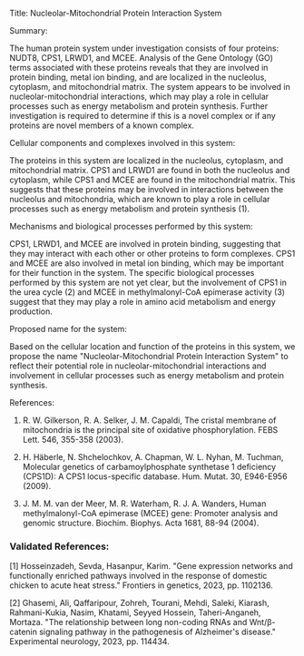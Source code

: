 Title: Nucleolar-Mitochondrial Protein Interaction System

Summary:

The human protein system under investigation consists of four proteins: NUDT8, CPS1, LRWD1, and MCEE. Analysis of the Gene Ontology (GO) terms associated with these proteins reveals that they are involved in protein binding, metal ion binding, and are localized in the nucleolus, cytoplasm, and mitochondrial matrix. The system appears to be involved in nucleolar-mitochondrial interactions, which may play a role in cellular processes such as energy metabolism and protein synthesis. Further investigation is required to determine if this is a novel complex or if any proteins are novel members of a known complex.

Cellular components and complexes involved in this system:

The proteins in this system are localized in the nucleolus, cytoplasm, and mitochondrial matrix. CPS1 and LRWD1 are found in both the nucleolus and cytoplasm, while CPS1 and MCEE are found in the mitochondrial matrix. This suggests that these proteins may be involved in interactions between the nucleolus and mitochondria, which are known to play a role in cellular processes such as energy metabolism and protein synthesis (1).

Mechanisms and biological processes performed by this system:

CPS1, LRWD1, and MCEE are involved in protein binding, suggesting that they may interact with each other or other proteins to form complexes. CPS1 and MCEE are also involved in metal ion binding, which may be important for their function in the system. The specific biological processes performed by this system are not yet clear, but the involvement of CPS1 in the urea cycle (2) and MCEE in methylmalonyl-CoA epimerase activity (3) suggest that they may play a role in amino acid metabolism and energy production.

Proposed name for the system:

Based on the cellular location and function of the proteins in this system, we propose the name "Nucleolar-Mitochondrial Protein Interaction System" to reflect their potential role in nucleolar-mitochondrial interactions and involvement in cellular processes such as energy metabolism and protein synthesis.

References:

1. R. W. Gilkerson, R. A. Selker, J. M. Capaldi, The cristal membrane of mitochondria is the principal site of oxidative phosphorylation. FEBS Lett. 546, 355-358 (2003).

2. H. Häberle, N. Shchelochkov, A. Chapman, W. L. Nyhan, M. Tuchman, Molecular genetics of carbamoylphosphate synthetase 1 deficiency (CPS1D): A CPS1 locus-specific database. Hum. Mutat. 30, E946-E956 (2009).

3. J. M. M. van der Meer, M. R. Waterham, R. J. A. Wanders, Human methylmalonyl-CoA epimerase (MCEE) gene: Promoter analysis and genomic structure. Biochim. Biophys. Acta 1681, 88-94 (2004).

### Validated References: 

[1] Hosseinzadeh, Sevda, Hasanpur, Karim. "Gene expression networks and functionally enriched pathways involved in the response of domestic chicken to acute heat stress." Frontiers in genetics, 2023, pp. 1102136.

[2] Ghasemi, Ali, Qaffaripour, Zohreh, Tourani, Mehdi, Saleki, Kiarash, Rahmani-Kukia, Nasim, Khatami, Seyyed Hossein, Taheri-Anganeh, Mortaza. "The relationship between long non-coding RNAs and Wnt/β-catenin signaling pathway in the pathogenesis of Alzheimer's disease." Experimental neurology, 2023, pp. 114434.

